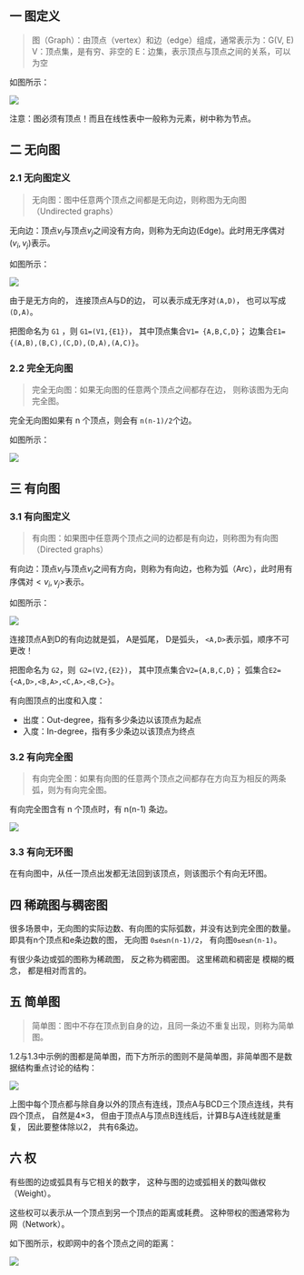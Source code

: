 ## 一 图定义

> 图（Graph）：由顶点（vertex）和边（edge）组成，通常表示为：G(V, E)
>   V：顶点集，是有穷、非空的
>   E：边集，表示顶点与顶点之间的关系，可以为空

如图所示：    

![](../images/structure/graph-01.png)  

注意：图必须有顶点！而且在线性表中一般称为元素，树中称为节点。

## 二 无向图

### 2.1 无向图定义

> 无向图：图中任意两个顶点之间都是无向边，则称图为无向图（Undirected graphs）

无向边：顶点$v_i$与顶点$v_j$之间没有方向，则称为无向边(Edge)。此时用无序偶对$(v_i,v_j)$表示。  

如图所示：    

![](../images/structure/graph-02.png)  

由于是无方向的， 连接顶点A与D的边， 可以表示成无序对`(A,D)`， 也可以写成`(D,A)`。  

把图命名为 `G1` ，则 `G1=(V1,{E1})`， 其中顶点集合`V1=
{A,B,C,D}`； 边集合`E1={(A,B),(B,C),(C,D),(D,A),(A,C)}`。 

### 2.2 完全无向图

> 完全无向图：如果无向图的任意两个顶点之间都存在边， 则称该图为无向完全图。  

完全无向图如果有 n 个顶点，则会有 `n(n-1)/2`个边。  

如图所示：  

![](../images/structure/graph-03.png) 

## 三 有向图

### 3.1 有向图定义

> 有向图：如果图中任意两个顶点之间的边都是有向边，则称图为有向图（Directed graphs）

有向边：顶点$v_i$与顶点$v_j$之间有方向，则称为有向边，也称为弧（Arc），此时用有序偶对$<v_i,v_j>$表示。  

如图所示：  

![](../images/structure/graph-04.png)  

连接顶点A到D的有向边就是弧， A是弧尾， D是弧头， `<A,D>`表示弧，顺序不可更改！  

把图命名为 `G2`，则` G2=(V2,{E2})`， 其中顶点集合`V2={A,B,C,D}`； 弧集合`E2={<A,D>,<B,A>,<C,A>,<B,C>}`。  
 
有向图顶点的出度和入度：
- 出度：Out-degree，指有多少条边以该顶点为起点
- 入度：In-degree，指有多少条边以该顶点为终点

### 3.2 有向完全图

> 有向完全图：如果有向图的任意两个顶点之间都存在方向互为相反的两条弧，则为有向完全图。  

有向完全图含有 n 个顶点时，有 n(n-1) 条边。  

![](../images/structure/graph-05.png)  

### 3.3 有向无环图

在有向图中，从任一顶点出发都无法回到该顶点，则该图示个有向无环图。  

## 四 稀疏图与稠密图

很多场景中，无向图的实际边数、有向图的实际弧数，并没有达到完全图的数量。即具有n个顶点和e条边数的图， 无向图 `0≤e≤n(n-1)/2`， 有向图`0≤e≤n(n-1)`。  

有很少条边或弧的图称为稀疏图， 反之称为稠密图。 这里稀疏和稠密是
模糊的概念， 都是相对而言的。   

## 五  简单图

> 简单图：图中不存在顶点到自身的边，且同一条边不重复出现，则称为简单图。

1.2与1.3中示例的图都是简单图，而下方所示的图则不是简单图，非简单图不是数据结构重点讨论的结构：  

![](../images/structure/graph-06.png)  

上图中每个顶点都与除自身以外的顶点有连线，顶点A与BCD三个顶点连线，共有四个顶点， 自然是4×3， 但由于顶点A与顶点B连线后，计算B与A连线就是重复， 因此要整体除以2， 共有6条边。  

## 六 权

有些图的边或弧具有与它相关的数字， 这种与图的边或弧相关的数叫做权（Weight）。   

这些权可以表示从一个顶点到另一个顶点的距离或耗费。 这种带权的图通常称为网（Network）。   

如下图所示，权即网中的各个顶点之间的距离：  

![](../images/structure/graph-07.png) 
